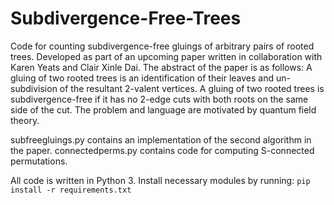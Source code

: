 # Subdivergence-Free-Trees
Code for counting subdivergence-free gluings of arbitrary pairs of rooted trees.
Developed as part of an upcoming paper written in collaboration with Karen Yeats and Clair Xinle Dai. 
The abstract of the paper is as follows:
A gluing of two rooted trees is an identification of their leaves and un-subdivision of the resultant 2-valent vertices. A gluing of two rooted trees is subdivergence-free if it has no 2-edge cuts with both roots on the same side of the cut. The problem and language are motivated by quantum field theory.

subfreegluings.py contains an implementation of the second algorithm in the paper.
connectedperms.py contains code for computing S-connected permutations.


All code is written in Python 3. Install necessary modules by running:
```pip install -r requirements.txt```
